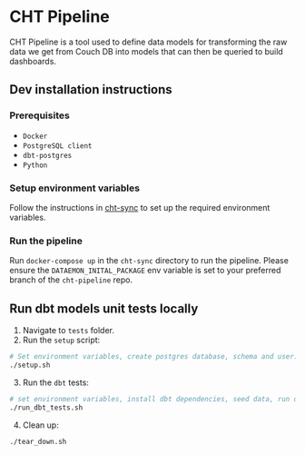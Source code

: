 # CHT Pipeline

CHT Pipeline is a tool used to define data models for transforming the raw data we get from Couch DB into models that can then be queried to build dashboards.

## Dev installation instructions

### Prerequisites
- `Docker`
- `PostgreSQL client`
- `dbt-postgres`
- `Python`

### Setup environment variables
Follow the instructions in [cht-sync](https://github.com/medic/cht-sync) to set up the required environment variables.

### Run the pipeline
Run `docker-compose up` in the `cht-sync` directory to run the pipeline. Please ensure the `DATAEMON_INITAL_PACKAGE` env variable is set to your preferred branch of the `cht-pipeline` repo.

## Run dbt models unit tests locally

1. Navigate to `tests` folder.
1. Run the `setup` script:

```sh
# Set environment variables, create postgres database, schema and user:
./setup.sh
```

3. Run the `dbt` tests:

```sh
# set environment variables, install dbt dependencies, seed data, run dbt, run test
./run_dbt_tests.sh
```

4. Clean up:
```sh
./tear_down.sh
```
